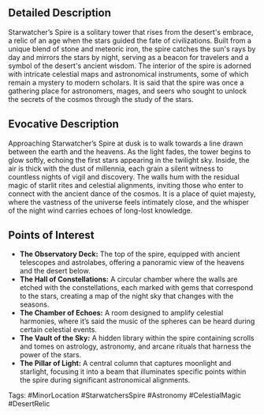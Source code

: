 ## Detailed Description
Starwatcher’s Spire is a solitary tower that rises from the desert's embrace, a relic of an age when the stars guided the fate of civilizations. Built from a unique blend of stone and meteoric iron, the spire catches the sun's rays by day and mirrors the stars by night, serving as a beacon for travelers and a symbol of the desert's ancient wisdom. The interior of the spire is adorned with intricate celestial maps and astronomical instruments, some of which remain a mystery to modern scholars. It is said that the spire was once a gathering place for astronomers, mages, and seers who sought to unlock the secrets of the cosmos through the study of the stars.

## Evocative Description
Approaching Starwatcher’s Spire at dusk is to walk towards a line drawn between the earth and the heavens. As the light fades, the tower begins to glow softly, echoing the first stars appearing in the twilight sky. Inside, the air is thick with the dust of millennia, each grain a silent witness to countless nights of vigil and discovery. The walls hum with the residual magic of starlit rites and celestial alignments, inviting those who enter to connect with the ancient dance of the cosmos. It is a place of quiet majesty, where the vastness of the universe feels intimately close, and the whisper of the night wind carries echoes of long-lost knowledge.

## Points of Interest
- **The Observatory Deck:** The top of the spire, equipped with ancient telescopes and astrolabes, offering a panoramic view of the heavens and the desert below.
- **The Hall of Constellations:** A circular chamber where the walls are etched with the constellations, each marked with gems that correspond to the stars, creating a map of the night sky that changes with the seasons.
- **The Chamber of Echoes:** A room designed to amplify celestial harmonies, where it’s said the music of the spheres can be heard during certain celestial events.
- **The Vault of the Sky:** A hidden library within the spire containing scrolls and tomes on astrology, astronomy, and arcane rituals that harness the power of the stars.
- **The Pillar of Light:** A central column that captures moonlight and starlight, focusing it into a beam that illuminates specific points within the spire during significant astronomical alignments.

Tags: #MinorLocation #StarwatchersSpire #Astronomy #CelestialMagic #DesertRelic
